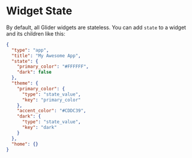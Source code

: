 # Widget State

By default, all Glider widgets are stateless.
You can add `state` to a widget and its children like this:

```json
{
  "type": "app",
  "title": "My Awesome App",
  "state": {
    "primary_color": "#FFFFFF",
    "dark": false
  },
  "theme": {
    "primary_color": {
      "type": "state_value",
      "key": "primary_color"
    },
    "accent_color": "#CDDC39",
    "dark": {
      "type": "state_value",
      "key": "dark"
    }
  },
  "home": {}
}
```

